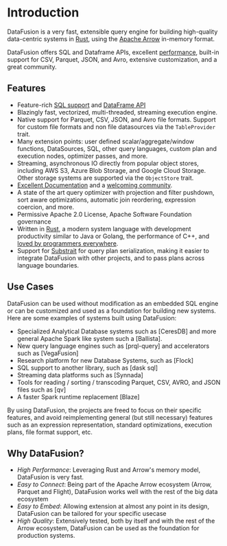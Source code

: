 <!---
  Licensed to the Apache Software Foundation (ASF) under one
  or more contributor license agreements.  See the NOTICE file
  distributed with this work for additional information
  regarding copyright ownership.  The ASF licenses this file
  to you under the Apache License, Version 2.0 (the
  "License"); you may not use this file except in compliance
  with the License.  You may obtain a copy of the License at

    http://www.apache.org/licenses/LICENSE-2.0

  Unless required by applicable law or agreed to in writing,
  software distributed under the License is distributed on an
  "AS IS" BASIS, WITHOUT WARRANTIES OR CONDITIONS OF ANY
  KIND, either express or implied.  See the License for the
  specific language governing permissions and limitations
  under the License.
-->

# Introduction

DataFusion is a very fast, extensible query engine for building
high-quality data-centric systems in [Rust](http://rustlang.org),
using the [Apache Arrow](https://arrow.apache.org) in-memory format.

DataFusion offers SQL and Dataframe APIs, excellent [performance](https://benchmark.clickhouse.com/), built-in support for CSV, Parquet, JSON, and Avro, extensive customization, and a great community.

## Features

- Feature-rich [SQL support](https://arrow.apache.org/datafusion/user-guide/sql/index.html) and [DataFrame API](https://arrow.apache.org/datafusion/user-guide/dataframe.html)
- Blazingly fast, vectorized, multi-threaded, streaming execution engine.
- Native support for Parquet, CSV, JSON, and Avro file formats. Support
  for custom file formats and non file datasources via the `TableProvider` trait.
- Many extension points: user defined scalar/aggregate/window functions, DataSources, SQL,
  other query languages, custom plan and execution nodes, optimizer passes, and more.
- Streaming, asynchronous IO directly from popular object stores, including AWS S3,
  Azure Blob Storage, and Google Cloud Storage. Other storage systems are supported via the
  `ObjectStore` trait.
- [Excellent Documentation](https://docs.rs/datafusion/latest) and a
  [welcoming community](https://arrow.apache.org/datafusion/contributor-guide/communication.html).
- A state of the art query optimizer with projection and filter pushdown, sort aware optimizations,
  automatic join reordering, expression coercion, and more.
- Permissive Apache 2.0 License, Apache Software Foundation governance
- Written in [Rust](https://www.rust-lang.org/), a modern system language with development
  productivity similar to Java or Golang, the performance of C++, and
  [loved by programmers everywhere](https://insights.stackoverflow.com/survey/2021#technology-most-loved-dreaded-and-wanted).
- Support for [Substrait](https://substrait.io/) for query plan serialization, making it easier to integrate DataFusion
  with other projects, and to pass plans across language boundaries.

## Use Cases

DataFusion can be used without modification as an embedded SQL
engine or can be customized and used as a foundation for
building new systems. Here are some examples of systems built using DataFusion:

- Specialized Analytical Database systems such as [CeresDB] and more general Apache Spark like system such a [Ballista].
- New query language engines such as [prql-query] and accelerators such as [VegaFusion]
- Research platform for new Database Systems, such as [Flock]
- SQL support to another library, such as [dask sql]
- Streaming data platforms such as [Synnada]
- Tools for reading / sorting / transcoding Parquet, CSV, AVRO, and JSON files such as [qv]
- A faster Spark runtime replacement [Blaze]

By using DataFusion, the projects are freed to focus on their specific
features, and avoid reimplementing general (but still necessary)
features such as an expression representation, standard optimizations,
execution plans, file format support, etc.

## Why DataFusion?

- _High Performance_: Leveraging Rust and Arrow's memory model, DataFusion is very fast.
- _Easy to Connect_: Being part of the Apache Arrow ecosystem (Arrow, Parquet and Flight), DataFusion works well with the rest of the big data ecosystem
- _Easy to Embed_: Allowing extension at almost any point in its design, DataFusion can be tailored for your specific usecase
- _High Quality_: Extensively tested, both by itself and with the rest of the Arrow ecosystem, DataFusion can be used as the foundation for production systems.
